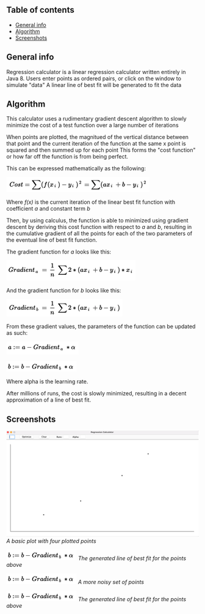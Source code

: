 ## Table of contents
* [General info](#general-info)
* [Algorithm](#algorithm)
* [Screenshots](#screenshots)

## General info
Regression calculator is a linear regression calculator written entirely in Java 8. 
Users enter points as ordered pairs, or click on the window to simulate "data"
A linear line of best fit will be generated to fit the data

## Algorithm
This calculator uses a rudimentary gradient descent algorithm to slowly minimize the cost of a test function over a large number of iterations

When points are plotted, the magnitued of the vertical distance between that point and the current iteration of the function at the same x point is squared and then summed up for each point
This forms the "cost function" or how far off the function is from being perfect.

This can be expressed mathematically as the following:

![alt text](https://github.com/gsheng0/RegressionCalculator/blob/master/Screen%20Shot%202021-03-24%20at%2012.55.19%20AM.png?raw=true)

Where *f(x)* is the current iteration of the linear best fit function with coefficient *a* and constant term *b*

Then, by using calculus, the function is able to minimized using gradient descent by deriving this cost function with respect to *a* and *b*, resulting in the cumulative gradient of all the points for each of the two parameters of the eventual line of best fit function.

The gradient function for *a* looks like this:

![alt text](https://github.com/gsheng0/RegressionCalculator/blob/master/Screen%20Shot%202021-03-24%20at%201.03.25%20AM.png?raw=true)

And the gradient function for *b* looks like this:

![alt text](https://github.com/gsheng0/RegressionCalculator/blob/master/Screen%20Shot%202021-03-24%20at%201.03.39%20AM.png?raw=true)

From these gradient values, the parameters of the function can be updated as such:

![alt text](https://github.com/gsheng0/RegressionCalculator/blob/master/Screen%20Shot%202021-03-24%20at%201.10.16%20AM.png?raw=true)

![alt text](https://github.com/gsheng0/RegressionCalculator/blob/master/Screen%20Shot%202021-03-24%20at%201.10.29%20AM.png?raw=true)

Where alpha is the learning rate.

After millions of runs, the cost is slowly minimized, resulting in a decent approximation of a line of best fit.

## Screenshots

![alt text](https://github.com/gsheng0/RegressionCalculator/blob/master/Screen%20Shot%202021-03-24%20at%201.14.36%20AM.png?raw=true)
*A basic plot with four plotted points*

![alt text](https://github.com/gsheng0/RegressionCalculator/blob/master/Screen%20Shot%202021-03-24%20at%201.10.29%20AM.png?raw=true)
*The generated line of best fit for the points above*

![alt text](https://github.com/gsheng0/RegressionCalculator/blob/master/Screen%20Shot%202021-03-24%20at%201.10.29%20AM.png?raw=true)
*A more noisy set of points*

![alt text](https://github.com/gsheng0/RegressionCalculator/blob/master/Screen%20Shot%202021-03-24%20at%201.10.29%20AM.png?raw=true)
*The generated line of best fit for the points above*
